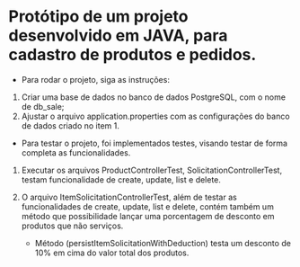 # Protótipo de um projeto desenvolvido em JAVA, para cadastro de produtos e pedidos.

- Para rodar o projeto, siga as instruções:
1. Criar uma base de dados no banco de dados PostgreSQL, com o nome de db_sale;
2. Ajustar o arquivo application.properties com as configurações do banco de dados criado no item 1.

- Para testar o projeto, foi implementados testes, visando testar de forma completa as funcionalidades.
1. Executar os arquivos ProductControllerTest, SolicitationControllerTest, testam funcionalidade de create, update, list 
   e delete.

2. O arquivo ItemSolicitationControllerTest, além de testar as funcionalidades de create, update, list e delete, contém 
   também um método que possibilidade lançar uma porcentagem de desconto em produtos que não serviços.
   
   - Método (persistItemSolicitationWithDeduction) testa um desconto de 10% em cima do valor total dos produtos.
